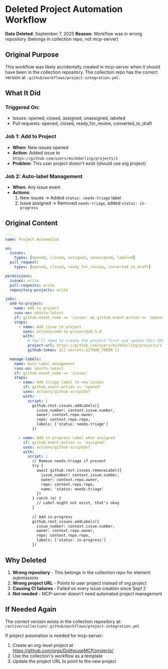 # Deleted Project Automation Workflow

**Date Deleted**: September 7, 2025
**Reason**: Workflow was in wrong repository (belongs in collection repo, not mcp-server)

## Original Purpose

This workflow was likely accidentally created in mcp-server when it should have been in the collection repository. The collection repo has the correct version at `.github/workflows/project-integration.yml`.

## What It Did

### Triggered On:
- Issues: opened, closed, assigned, unassigned, labeled
- Pull requests: opened, closed, ready_for_review, converted_to_draft

### Job 1: Add to Project
- **When**: New issues opened
- **Action**: Added issue to `https://github.com/users/mickdarling/projects/1`
- **Problem**: This user project doesn't exist (should use org project)

### Job 2: Auto-label Management
- **When**: Any issue event
- **Actions**:
  1. New issues → Added `status: needs-triage` label
  2. Issue assigned → Removed `needs-triage`, added `status: in-progress`

## Original Content

```yaml
---
name: Project Automation

on:
  issues:
    types: [opened, closed, assigned, unassigned, labeled]
  pull_request:
    types: [opened, closed, ready_for_review, converted_to_draft]

permissions:
  issues: write
  pull-requests: write
  repository-projects: write

jobs:
  add-to-project:
    name: Add to project
    runs-on: ubuntu-latest
    if: github.event_name == 'issues' && github.event.action == 'opened'
    steps:
      - name: Add issue to project
        uses: actions/add-to-project@v0.5.0
        with:
          # You'll need to create the project first and update this URL
          project-url: https://github.com/users/mickdarling/projects/1
          github-token: ${{ secrets.GITHUB_TOKEN }}

  manage-labels:
    name: Auto-label management
    runs-on: ubuntu-latest
    if: github.event_name == 'issues'
    steps:
      - name: Add triage label to new issues
        if: github.event.action == 'opened'
        uses: actions/github-script@v7
        with:
          script: |
            github.rest.issues.addLabels({
              issue_number: context.issue.number,
              owner: context.repo.owner,
              repo: context.repo.repo,
              labels: ['status: needs-triage']
            })

      - name: Add in-progress label when assigned
        if: github.event.action == 'assigned'
        uses: actions/github-script@v7
        with:
          script: |
            // Remove needs-triage if present
            try {
              await github.rest.issues.removeLabel({
                issue_number: context.issue.number,
                owner: context.repo.owner,
                repo: context.repo.repo,
                name: 'status: needs-triage'
              })
            } catch (e) {
              // Label might not exist, that's okay
            }
            
            // Add in-progress
            github.rest.issues.addLabels({
              issue_number: context.issue.number,
              owner: context.repo.owner,
              repo: context.repo.repo,
              labels: ['status: in-progress']
            })
```

## Why Deleted

1. **Wrong repository** - This belongs in the collection repo for element submissions
2. **Wrong project URL** - Points to user project instead of org project
3. **Causing CI failures** - Failed on every issue creation since Sept 2
4. **Not needed** - MCP-server doesn't need automated project management

## If Needed Again

The correct version exists in the collection repository at:
`/active/collection/.github/workflows/project-integration.yml`

If project automation is needed for mcp-server:
1. Create an org-level project at https://github.com/orgs/DollhouseMCP/projects/
2. Use the collection's workflow as a template
3. Update the project URL to point to the new project